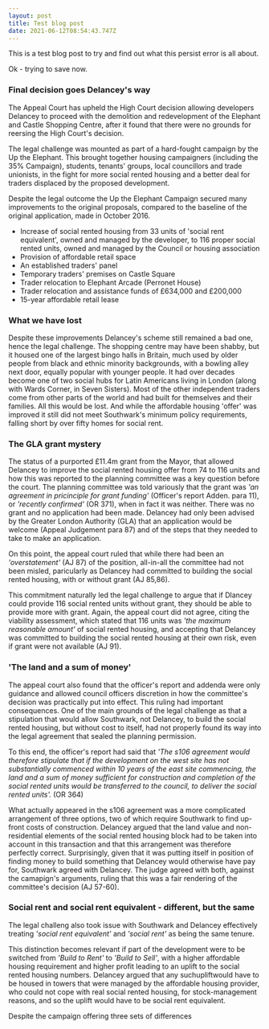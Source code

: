 ```yaml
---
layout: post
title: Test blog post
date: 2021-06-12T08:54:43.747Z
---
```

This is a test blog post to try and find out what this persist error is all about.

Ok - trying to save now.

### Final decision goes Delancey's way

The Appeal Court has upheld the High Court decision allowing developers Delancey to proceed with the demolition and redevelopment of the Elephant and Castle Shopping Centre, after it found that there were no grounds for reersing the High Court's decision.

The legal challenge was mounted as part of a hard-fought campaign by the Up the Elephant.  This brought together housing campaigners (including the 35% Campaign), students, tenants' groups, local councillors and trade unionists, in the fight for more social rented housing and a better deal for traders displaced by the proposed development.

Despite the legal outcome the Up the Elephant Campaign secured many improvements to the original proposals, compared to the baseline of the original application, made in October 2016.

* Increase of social rented housing from 33 units of 'social rent equivalent', owned and managed by the developer, to 116 proper social rented units, owned and managed by the Council or housing association
* Provision of affordable retail space
* An established traders' panel
* Temporary traders' premises on Castle Square
* Trader relocation to Elephant Arcade (Perronet House)
* Trader relocation and assistance funds of £634,000 and £200,000
* 15-year affordable retail lease

### What we have lost

Despite these improvements Delancey's scheme still remained a bad one, hence the legal challenge.  The shopping centre may have been shabby, but it housed one of the largest bingo halls in Britain, much used by older people from black and ethnic minority backgrounds, with a bowling alley next door, equally popular with younger people.  It had over decades become one of two social hubs for Latin Americans living in London (along with Wards Corner, in Seven Sisters).  Most of the other independent traders come from other parts of the world and had built for themselves and their families.  All this would be lost.  And while the affordable housing 'offer' was improved it still did not meet Southwark's minimum policy requirements, falling short by over fifty homes for social rent.

### The GLA grant mystery

The status of a purported £11.4m grant from the Mayor, that allowed Delancey to improve the social rented housing offer from 74 to 116 units and how this was reported to the planning committee was a key question before the court. The planning committee was told variously that the grant was *'an agreement in pricinciple for grant funding'* (Officer's report Adden. para 11), or *'recently confirmed'* (OR 371), when in fact it was neither.  There was no grant and no application had been made.  Delancey had only been advised by the Greater London Authority (GLA) that an application would be welcome (Appeal Judgement  para 87) and of the steps that they needed to take to make an application.

On this point, the appeal court ruled that while there had been an *'overstatement'* (AJ 87) of the position, all-in-all the committee had not been misled, paricularly as Delancey had committed to building the social rented housing, with or without grant (AJ 85,86).

This commitment naturally led the legal challenge to argue that if Dlancey could provide 116 social rented units without grant, they should be able to provide more with grant.  Again, the appeal court did not agree, citing the viability assessment, which stated that 116 units was *'the maximum reasonable amount'* of social rented housing, and accepting that Delancey was committed to building the social rented housing at their own risk, even if grant were not available (AJ 91).

### 'The land and a sum of money'

The appeal court also found that the officer's report and addenda were only guidance and allowed council officers discretion in how the committee's decision was practically put into effect.  This ruling had important consequences.  One of the main grounds of the legal challenge as that a stipulation that would allow Southwark, not Delancey, to build the social rented housing, but without cost to itself, had not properly found its way into the legal agreement that sealed the planning permission.

To this end, the officer's report had said that *'The s106 agreement would therefore stipulate that if the development on the west site has not substantially commenced within 10 years of the east site commencing, the land and a sum of money sufficient for construction and completion of the social rented units would be transferred to the council, to deliver the social rented units'.* (OR 364)

What actually appeared in the s106 agreement was a more complicated arrangement of three options, two of which require Southwark to find up-front costs of construction.  Delancey argued that the land value and non-residential elements of the social rented housing block had to be taken into account in this transaction and that this arrangement was therefore perfectly correct.  Surprisingly, given that it was putting itself in position of finding money to build something that Delancey would otherwise have pay for, Southwark agreed with Delancey.  The judge agreed with both, against the camapign's arguments, ruling that this was a fair rendering of the committee's decision (AJ 57-60).

### Social rent and social rent equivalent - different, but the same

The legal challeng also took issue with Southwark and Delancey effectively treating *'social rent equivalent'* and *'social rent'* as being the same tenure.

This distinction becomes relevant if part of the development were to be switched from *'Build to Rent'* to *'Build to Sell'*, with a higher affordable housing requirement and higher profit leading to an uplift to the social rented housing numbers.  Delancey argued that any suchupliftwould have to be housed in towers that were managed by the affordable housing provider, who could not cope with real social rented housing, for stock-management reasons, and so the uplift would have to be social rent equivalent.

Despite the campaign offering three sets of differences 













###